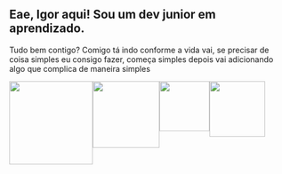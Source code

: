 ## Eae, Igor aqui! Sou um dev junior em aprendizado.

Tudo bem contigo? Comigo tá indo conforme a vida vai, se precisar de coisa simples eu consigo fazer, começa simples depois vai adicionando algo que complica de maneira simples

<div style="display: flex;">
  <a href="https://github.com/anuraghazra/github-readme-stats">
    <img height="150em" src="https://github-readme-stats.vercel.app/api?username=IgorCNogueira&show_icons=true&theme=synthwave"></img>
  </a>
  <a href="https://github.com/anuraghazra/github-readme-stats">
    <img height="120em" src="https://github-readme-stats.vercel.app/api/wakatime?username=IgorCNogueira&theme=synthwave"></img>
  </a>
  <br>
  <br>
  <img height="90em" src="https://github-readme-stats.vercel.app/api/top-langs/?username=IgorCNogueira&langs_count=6&theme=synthwave"></img>
  <br>
  <br>
  <img height="100em" src="https://github-readme-stats.vercel.app/api/pin/?username=IgorCNogueira&repo=Cadastro-em-C&theme=synthwave">
</div>
